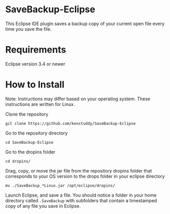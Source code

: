 # SaveBackup-Eclipse
This Eclipse IDE plugin saves a backup copy of your current open file every time you save the file.

# Requirements
Eclipse version 3.4 or newer

# How to Install
Note: Instructions may differ based on your operating system. These instructions are written for Linux.

Clone the repository

```
git clone https://github.com/kenstuddy/SaveBackup-Eclipse
```

Go to the repository directory

```
cd SaveBackup-Eclipse
```

Go to the dropins folder

```
cd dropins/
```

Drag, copy, or move the jar file from the repository dropins folder that corresponds to your OS version to the drops folder in your eclipse directory

```
mv ./SaveBackup_*Linux.jar /opt/eclipse/dropins/
```

Launch Eclipse, and save a file. You should notice a folder in your home directory called ```.SaveBackup``` with subfolders that contain a timestamped copy of any file you save in Eclipse.
